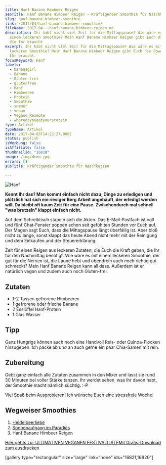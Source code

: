 ```yaml
---
title: Hanf Banane Himbeer Reigen
seoTitle: Hanf Banane Himbeer Reigen - Kräftigender Smoothie für Naschkatzen
slug: hanf-banane-himbeer-smoothie
link: /2017/04/hanf-banane-himbeer-smoothie/
fileName: 2017-04---hanf-banane-himbeer-reigen.md
description: Ihr habt nicht viel Zeit für die Mittagspause? Wie wäre es mit
  einem leckeren Smoothie? Mein Hanf Banane Himbeer Reigen gibt Euch die Power,
  die Ihr braucht
excerpt: Ihr habt nicht viel Zeit für die Mittagspause? Wie wäre es mit einem
  leckeren Smoothie? Mein Hanf Banane Himbeer Reigen gibt Euch die Power, die
  Ihr braucht.
focusKeyword: Hanf
labels:
  - bananagirl
  - Banane
  - Gluten-frei
  - glutenfree
  - Hanf
  - Himbeeren
  - Protein
  - Smoothie
  - summer
  - vegan
  - Vegane Rezepte
  - wheredoyougetyourprotein
type: Artikel
typeName: Artikel
date: 2017-04-03T14:23:27.000Z
status: publish
isWerbung: false
isAffiliate: false
thumbnailId: "16818"
image: /img/demo.jpg
errors: []
subTitle: Kräftigender Smoothie für Naschkatzen
  
---
```


![Hanf](http://cardamonchai.com/wp-content/uploads/2017/04/35362415875_303a38ecae_k-640x960.jpg)

**Kennt Ihr das? Man kommt einfach nicht dazu, Dinge zu erledigen und plötzlich
hat sich ein riesiger Berg Arbeit angehäuft, der erledigt werden will. Da bleibt
oft kaum Zeit für eine Pause. Zwischendurch mal schnell "was brutzeln" klappt
einfach nicht.**

Auf dem Schreibtisch stapeln sich die Akten. Das E-Mail-Postfach ist voll und
fünf Chat-Fenster poppen schon seit gefühlten Stunden vor Euch auf. Der Magen
sagt Euch, dass die Mittagspause längt überfällig ist. Aber bloß nicht zu lange,
sonst klappt das heute Abend nicht mehr mit der Reinigung und dem Einkaufen und
der Steuererklärung.

Zeit für einen Reigen aus leckeren Zutaten, die Euch die Kraft geben, die Ihr
für den Nachmittag benötigt. Wie wäre es mit einem leckeren Smoothie, der gut
für die Nerven ist, die Laune hebt und obendrein auch noch richtig gut schmeckt?
Mein Hanf Banane Reigen kann all dass. Außerdem ist er natürlich vegan und zudem
auch noch Gluten-frei.

## Zutaten

- 1-2 Tassen gefrorene Himbeeren
- 1 gefrorene oder frische Banane
- 2 Esslöffel Hanf-Protein
- 1 Glas Wasser

## Tipp

Ganz Hungrige können auch noch eine Handvoll Reis- oder Quinoa-Flocken
hinzugeben. Ich packe ab und an auch gerne ein paar Chia-Samen mit rein.

## Zubereitung

Gebt ganz einfach alle Zutaten zusammen in den Mixer und lasst sie rund 30
Minuten bei voller Stärke tanzen. Ihr werdet sehen, was Ihr davon habt, der
Smoothie macht nämlich süchtig. :-P

Viel Spaß beim Ausprobieren! Ich wünsche Euch eine stressfreie Woche!

## Wegweiser Smoothies

1.  [Heidelbeerliebe](/2014/09/smoothie-fuer-den-sommer-heidelbeerliebe/)
1.  [Sonnenaufgang im Paradies](/2014/08/sonnenaufgang-im-paradies/)
1.  Hanf Banane Himbeer Reigen

[Hier gehts zur ULTIMATIVEN VEGANEN FESTIVALLISTEMit Gratis-Download zum ausdrucken](/2015/03/die-ultimative-vegane-festivalliste)

[gallery type="rectangular" size="large" link="none" ids="16821,16820"]

  